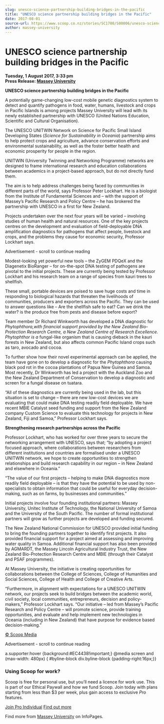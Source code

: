 ```yaml
---
slug: unesco-science-partnership-building-bridges-in-the-pacific
title: "UNESCO science partnership building bridges in the Pacific"
date: 2017-08-01
source-url: https://www.scoop.co.nz/stories/SC1708/S00006/unesco-science-partnership-building-bridges-in-the-pacific.htm
author: massey-university
---
```

UNESCO science partnership building bridges in the Pacific
==========================================================

**Tuesday, 1 August 2017, 3:33 pm**  
**Press Release: [Massey University](https://info.scoop.co.nz/Massey_University)**

**UNESCO science partnership building bridges in the Pacific**

A potentially game-changing low-cost mobile genetic diagnostics system to detect and quantify pathogens in food, water, humans, livestock and crops in Pacific Islands is among projects Massey University will lead with its newly established partnership with UNESCO (United Nations Education, Scientific and Cultural Organisation).

The UNESCO UNITWIN Network on Science for Pacific Small Island Developing States (_Science for Sustainability in Oceania_) partnership aims to help protect crops and agriculture, advance conservation efforts and environmental sustainability, as well as the foster better health and economic prosperity for people in the region.

UNITWIN (University Twinning and Networking Programme) networks are designed to frame international research and education collaborations between academics in a project-based approach, but do not directly fund them.

The aim is to help address challenges being faced by communities in different parts of the world, says Professor Peter Lockhart. He is a biologist from the Institute of Fundamental Sciences and – with the support of Massey’s Pacific Research and Policy Centre – he has brokered the partnership with UNESCO in a first for New Zealand.

Projects undertaken over the next four years will be varied – involving studies of human health and natural resources. One of the key projects centres on the development and evaluation of field-deployable DNA amplification diagnostics for pathogens that affect people, livestock and crops, and the problems they cause for economic security, Professor Lockhart says.

Advertisement - scroll to continue reading





Modest-looking yet powerful new tools – the ZyGEM PDQeX and the Diagenetix BioRanger – for on-the-spot DNA testing of pathogens are pivotal to the initial projects. These are currently being tested by Professor Lockhart and his research team on a range of species from kauri trees to shellfish.

  
These small, portable devices are poised to save huge costs and time in responding to biological hazards that threaten the livelihoods of communities, producers and exporters across the Pacific. They can be used to answer questions like – Are the shellfish safe to eat? Can we drink the water? is the produce free from pests and disease before export?

Team member Dr Richard Winkworth has developed a DNA diagnostic for _Phytophthora,_with financial support provided by the New Zealand Bio-Protection Research Centre, a New Zealand Centre of Research Excellence_._ _Phytophthor is a_ fungal-like organism that is causing dieback in the kauri forests in New Zealand, but also affects common Pacific Island crops such as taro, avocado and cocoa.

To further show how their novel experimental approach can be applied, the team have gone on to develop a diagnostic for the _Phytophthora_ causing black pod rot in the cocoa plantations of Papua New Guinea and Samoa. Most recently, Dr Winkworth has led a project with the Auckland Zoo and the New Zealand Department of Conservation to develop a diagnostic and screen for a fungal disease on tuatara.

“All of these diagnostics are currently being used in the lab, but this situation is set to change – there are new low-cost devices we are evaluating that could make DNA testing readily field deployable. We have recent MBIE Catalyst seed funding and support from the New Zealand company Custom Science to evaluate this technology for projects in New Zealand, Fiji and Samoa,” Professor Lockhart says.

**Strengthening research partnerships across the Pacific**

Professor Lockhart, who has worked for over three years to secure the networking arrangement with UNESCO, says that; “by adopting a project focused approach, where collaborations between researchers from different institutions and countries are formalised under a UNESCO UNITWIN network, we hope to create opportunities to strengthen relationships and build research capability in our region – in New Zealand and elsewhere in Oceania.”

“The value of our first projects – helping to make DNA diagnostics more readily field deployable – is that they have the potential to be used by non-specialists to obtain information that could be useful for everyday decision-making, such as on farms, by businesses and communities.”

Initial projects involve four founding institutional partners: Massey University, Unitec Institute of Technology, the National University of Samoa and the University of the South Pacific. The number of formal institutional partners will grow as further projects are developed and funding secured.

The New Zealand National Commission for UNESCO provided initial funding to bring the founding partners together to identify first projects. It also provided financial support for a project aimed at assessing and improving water quality in Samoa. Additional financial support has also been provided by AGMARDT, the Massey Lincoln Agricultural Industry Trust, the New Zealand Bio-Protection Research Centre and MBIE (through their Catalyst and PSAF programmes).

At Massey University, the initiative is creating opportunities for collaborations between the College of Sciences, College of Humanities and Social Sciences, College of Health and College of Creative Arts.

“Furthermore, in alignment with expectations for a UNESCO UNITWIN network, our projects seek to build bridges between the academic world, civil society, local communities, entrepreneurs, decision and policy-makers,” Professor Lockhart says. “Our initiative – led from Massey’s Pacific Research and Policy Centre – will promote science, provide training opportunities, and evaluate and help implement new technologies in Oceania (including in New Zealand) that have purpose for evidence based decision-making.”

  

[© Scoop Media](http://www.scoop.co.nz/about/terms.html)  

Advertisement - scroll to continue reading



a.supporter:hover {background:#EC4438!important;} @media screen and (max-width: 480px) { #byline-block div.byline-block {padding-right:16px;}}

### Using Scoop for work?

Scoop is free for personal use, but you’ll need a licence for work use. This is part of our Ethical Paywall and how we fund Scoop. Join today with plans starting from less than $3 per week, plus gain access to exclusive _Pro_ features.  
  
[Join Pro Individual](https://pro.scoop.co.nz/Individual/?from=ProIn24) [Find out more](https://pro.scoop.co.nz/using-scoop-for-work/?from=ProIn24)

Find more from [Massey University](https://info.scoop.co.nz/Massey_University) on InfoPages.